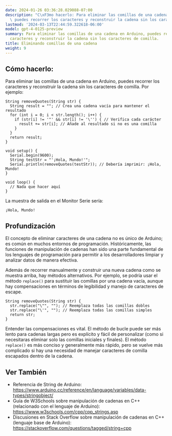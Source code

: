 ```yaml
---
date: 2024-01-26 03:36:28.029088-07:00
description: "C\xF3mo hacerlo: Para eliminar las comillas de una cadena en Arduino,\
  \ puedes recorrer los caracteres y reconstruir la cadena sin los caracteres de comilla.\u2026"
lastmod: '2024-03-13T22:44:59.322618-06:00'
model: gpt-4-0125-preview
summary: Para eliminar las comillas de una cadena en Arduino, puedes recorrer los
  caracteres y reconstruir la cadena sin los caracteres de comilla.
title: Eliminando comillas de una cadena
weight: 9
---
```


## Cómo hacerlo:
Para eliminar las comillas de una cadena en Arduino, puedes recorrer los caracteres y reconstruir la cadena sin los caracteres de comilla. Por ejemplo:

```arduino
String removeQuotes(String str) {
  String result = ""; // Crea una cadena vacía para mantener el resultado
  for (int i = 0; i < str.length(); i++) {
    if (str[i] != '"' && str[i] != '\'') { // Verifica cada carácter
      result += str[i]; // Añade al resultado si no es una comilla
    }
  }
  return result;
}

void setup() {
  Serial.begin(9600);
  String testStr = "'¡Hola, Mundo!'";
  Serial.println(removeQuotes(testStr)); // Debería imprimir: ¡Hola, Mundo!
}

void loop() {
  // Nada que hacer aquí
}
```

La muestra de salida en el Monitor Serie sería:
```
¡Hola, Mundo!
```

## Profundización
El concepto de eliminar caracteres de una cadena no es único de Arduino; es común en muchos entornos de programación. Históricamente, las funciones de manipulación de cadenas han sido una parte fundamental de los lenguajes de programación para permitir a los desarrolladores limpiar y analizar datos de manera efectiva.

Además de recorrer manualmente y construir una nueva cadena como se muestra arriba, hay métodos alternativos. Por ejemplo, se podría usar el método `replace()` para sustituir las comillas por una cadena vacía, aunque hay compensaciones en términos de legibilidad y manejo de caracteres de escape.

```arduino
String removeQuotes(String str) {
  str.replace("\"", ""); // Reemplaza todas las comillas dobles
  str.replace("\'", ""); // Reemplaza todas las comillas simples
  return str;
}
```

Entender las compensaciones es vital. El método de bucle puede ser más lento para cadenas largas pero es explícito y fácil de personalizar (como si necesitaras eliminar solo las comillas iniciales y finales). El método `replace()` es más conciso y generalmente más rápido, pero se vuelve más complicado si hay una necesidad de manejar caracteres de comilla escapados dentro de la cadena.

## Ver También
- Referencia de String de Arduino: https://www.arduino.cc/reference/en/language/variables/data-types/stringobject/
- Guía de W3Schools sobre manipulación de cadenas en C++ (relacionado con el lenguaje de Arduino): https://www.w3schools.com/cpp/cpp_strings.asp
- Discusiones en Stack Overflow sobre manipulación de cadenas en C++ (lenguaje base de Arduino): https://stackoverflow.com/questions/tagged/string+cpp
